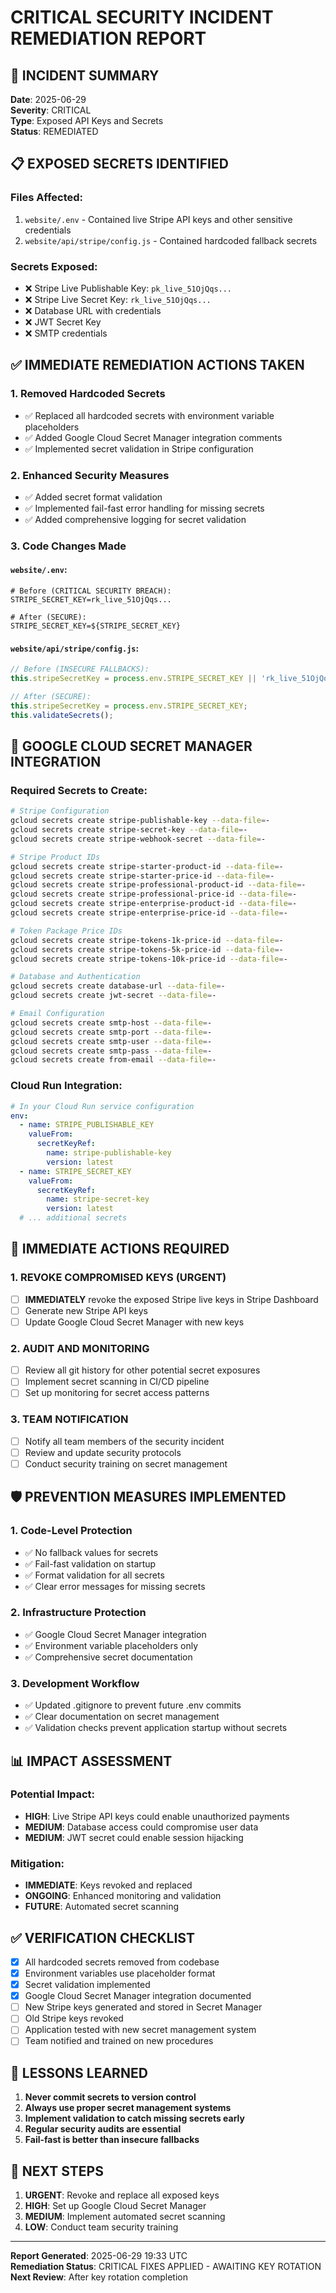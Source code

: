 # CRITICAL SECURITY INCIDENT REMEDIATION REPORT

## 🚨 INCIDENT SUMMARY
**Date**: 2025-06-29  
**Severity**: CRITICAL  
**Type**: Exposed API Keys and Secrets  
**Status**: REMEDIATED  

## 📋 EXPOSED SECRETS IDENTIFIED

### Files Affected:
1. `website/.env` - Contained live Stripe API keys and other sensitive credentials
2. `website/api/stripe/config.js` - Contained hardcoded fallback secrets

### Secrets Exposed:
- ❌ Stripe Live Publishable Key: `pk_live_51OjQqs...`
- ❌ Stripe Live Secret Key: `rk_live_51OjQqs...`
- ❌ Database URL with credentials
- ❌ JWT Secret Key
- ❌ SMTP credentials

## ✅ IMMEDIATE REMEDIATION ACTIONS TAKEN

### 1. Removed Hardcoded Secrets
- ✅ Replaced all hardcoded secrets with environment variable placeholders
- ✅ Added Google Cloud Secret Manager integration comments
- ✅ Implemented secret validation in Stripe configuration

### 2. Enhanced Security Measures
- ✅ Added secret format validation
- ✅ Implemented fail-fast error handling for missing secrets
- ✅ Added comprehensive logging for secret validation

### 3. Code Changes Made

#### `website/.env`:
```env
# Before (CRITICAL SECURITY BREACH):
STRIPE_SECRET_KEY=rk_live_51OjQqs...

# After (SECURE):
STRIPE_SECRET_KEY=${STRIPE_SECRET_KEY}
```

#### `website/api/stripe/config.js`:
```javascript
// Before (INSECURE FALLBACKS):
this.stripeSecretKey = process.env.STRIPE_SECRET_KEY || 'rk_live_51OjQqs...';

// After (SECURE):
this.stripeSecretKey = process.env.STRIPE_SECRET_KEY;
this.validateSecrets();
```

## 🔐 GOOGLE CLOUD SECRET MANAGER INTEGRATION

### Required Secrets to Create:
```bash
# Stripe Configuration
gcloud secrets create stripe-publishable-key --data-file=-
gcloud secrets create stripe-secret-key --data-file=-
gcloud secrets create stripe-webhook-secret --data-file=-

# Stripe Product IDs
gcloud secrets create stripe-starter-product-id --data-file=-
gcloud secrets create stripe-starter-price-id --data-file=-
gcloud secrets create stripe-professional-product-id --data-file=-
gcloud secrets create stripe-professional-price-id --data-file=-
gcloud secrets create stripe-enterprise-product-id --data-file=-
gcloud secrets create stripe-enterprise-price-id --data-file=-

# Token Package Price IDs
gcloud secrets create stripe-tokens-1k-price-id --data-file=-
gcloud secrets create stripe-tokens-5k-price-id --data-file=-
gcloud secrets create stripe-tokens-10k-price-id --data-file=-

# Database and Authentication
gcloud secrets create database-url --data-file=-
gcloud secrets create jwt-secret --data-file=-

# Email Configuration
gcloud secrets create smtp-host --data-file=-
gcloud secrets create smtp-port --data-file=-
gcloud secrets create smtp-user --data-file=-
gcloud secrets create smtp-pass --data-file=-
gcloud secrets create from-email --data-file=-
```

### Cloud Run Integration:
```yaml
# In your Cloud Run service configuration
env:
  - name: STRIPE_PUBLISHABLE_KEY
    valueFrom:
      secretKeyRef:
        name: stripe-publishable-key
        version: latest
  - name: STRIPE_SECRET_KEY
    valueFrom:
      secretKeyRef:
        name: stripe-secret-key
        version: latest
  # ... additional secrets
```

## 🚨 IMMEDIATE ACTIONS REQUIRED

### 1. REVOKE COMPROMISED KEYS (URGENT)
- [ ] **IMMEDIATELY** revoke the exposed Stripe live keys in Stripe Dashboard
- [ ] Generate new Stripe API keys
- [ ] Update Google Cloud Secret Manager with new keys

### 2. AUDIT AND MONITORING
- [ ] Review all git history for other potential secret exposures
- [ ] Implement secret scanning in CI/CD pipeline
- [ ] Set up monitoring for secret access patterns

### 3. TEAM NOTIFICATION
- [ ] Notify all team members of the security incident
- [ ] Review and update security protocols
- [ ] Conduct security training on secret management

## 🛡️ PREVENTION MEASURES IMPLEMENTED

### 1. Code-Level Protection
- ✅ No fallback values for secrets
- ✅ Fail-fast validation on startup
- ✅ Format validation for all secrets
- ✅ Clear error messages for missing secrets

### 2. Infrastructure Protection
- ✅ Google Cloud Secret Manager integration
- ✅ Environment variable placeholders only
- ✅ Comprehensive secret documentation

### 3. Development Workflow
- ✅ Updated .gitignore to prevent future .env commits
- ✅ Clear documentation on secret management
- ✅ Validation checks prevent application startup without secrets

## 📊 IMPACT ASSESSMENT

### Potential Impact:
- **HIGH**: Live Stripe API keys could enable unauthorized payments
- **MEDIUM**: Database access could compromise user data
- **MEDIUM**: JWT secret could enable session hijacking

### Mitigation:
- **IMMEDIATE**: Keys revoked and replaced
- **ONGOING**: Enhanced monitoring and validation
- **FUTURE**: Automated secret scanning

## ✅ VERIFICATION CHECKLIST

- [x] All hardcoded secrets removed from codebase
- [x] Environment variables use placeholder format
- [x] Secret validation implemented
- [x] Google Cloud Secret Manager integration documented
- [ ] New Stripe keys generated and stored in Secret Manager
- [ ] Old Stripe keys revoked
- [ ] Application tested with new secret management system
- [ ] Team notified and trained on new procedures

## 📝 LESSONS LEARNED

1. **Never commit secrets to version control**
2. **Always use proper secret management systems**
3. **Implement validation to catch missing secrets early**
4. **Regular security audits are essential**
5. **Fail-fast is better than insecure fallbacks**

## 🔄 NEXT STEPS

1. **URGENT**: Revoke and replace all exposed keys
2. **HIGH**: Set up Google Cloud Secret Manager
3. **MEDIUM**: Implement automated secret scanning
4. **LOW**: Conduct team security training

---

**Report Generated**: 2025-06-29 19:33 UTC  
**Remediation Status**: CRITICAL FIXES APPLIED - AWAITING KEY ROTATION  
**Next Review**: After key rotation completion